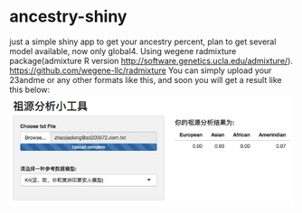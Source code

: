 # ancestry-shiny
just a simple shiny app to get your ancestry percent, plan to get several model available, now only global4.  Using wegene radmixture package(admixture R version http://software.genetics.ucla.edu/admixture/). 
https://github.com/wegene-llc/radmixture
You can  simply upload your 23andme or any other formats like this, and soon you will get a result like this below:
![](Jietu20190604-092058.jpg)
